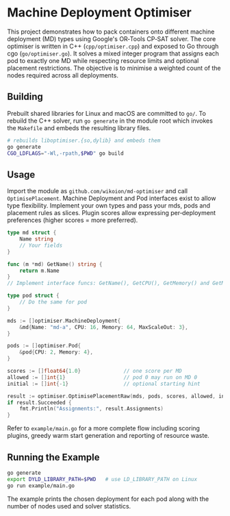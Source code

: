 # Machine Deployment Optimiser

This project demonstrates how to pack containers onto different machine deployment
(MD) types using Google's OR‑Tools CP‑SAT solver. The core optimiser is written in
C++ (`cpp/optimiser.cpp`) and exposed to Go through cgo (`go/optimiser.go`).
It solves a mixed integer program that assigns each pod to exactly one MD while
respecting resource limits and optional placement restrictions. The objective is
to minimise a weighted count of the nodes required across all deployments.

## Building

Prebuilt shared libraries for Linux and macOS are committed to `go/`. To rebuild
the C++ solver, run `go generate` in the module root which invokes the
`Makefile` and embeds the resulting library files.

```bash
# rebuilds liboptimiser.{so,dylib} and embeds them
go generate
CGO_LDFLAGS="-Wl,-rpath,$PWD" go build
```

## Usage

Import the module as `github.com/wikoion/md-optimiser` and call `OptimisePlacement`. Machine Deployment and Pod interfaces
exist to allow type flexibility. Implement your own types and pass your mds, pods and placement rules as slices. 
Plugin scores allow expressing per‑deployment preferences (higher scores = more preferred).

```go
type md struct {
    Name string
    // Your fields
}

func (m *md) GetName() string {
    return m.Name
}
// Implement interface funcs: GetName(), GetCPU(), GetMemory() and GetMaxScaleOut()

type pod struct {
    // Do the same for pod
}

mds := []optimiser.MachineDeployment{
    &md{Name: "md-a", CPU: 16, Memory: 64, MaxScaleOut: 3},
}

pods := []optimiser.Pod{
    &pod{CPU: 2, Memory: 4},
}

scores := []float64{1.0}              // one score per MD
allowed := []int{1}                   // pod 0 may run on MD 0
initial := []int{-1}                  // optional starting hint

result := optimiser.OptimisePlacementRaw(mds, pods, scores, allowed, initial)
if result.Succeeded {
    fmt.Println("Assignments:", result.Assignments)
}
```

Refer to `example/main.go` for a more complete flow including scoring
plugins, greedy warm start generation and reporting of resource waste.

## Running the Example

```bash
go generate
export DYLD_LIBRARY_PATH=$PWD   # use LD_LIBRARY_PATH on Linux
go run example/main.go
```

The example prints the chosen deployment for each pod along with the number of
nodes used and solver statistics.
